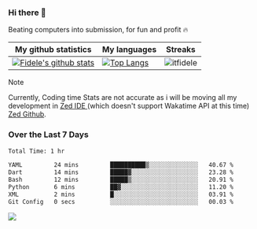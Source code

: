### Hi there 👋
<p>Beating computers into submission, for fun and profit 🔥</p>

|My github statistics|My languages|Streaks|
|-|-|-|
|[![Fidele's github stats](https://github-readme-stats.vercel.app/api?username=itfidele&count_private=true&show_icons=true&theme=dark&hide_title=true)](https://github.com/itfidele)|[![Top Langs](https://github-readme-stats.vercel.app/api/top-langs/?username=itfidele&show_icons=true&langs_count=8&theme=dark&layout=compact&hide_title=true)](https://github.com/itfidele)|![itfidele](https://github-readme-streak-stats.herokuapp.com/?user=itfidele&theme=dark)

> [!NOTE]  
> Currently, Coding time Stats are not accurate as i will be moving all my development in <a href="https://zed.dev" target="_blank"> Zed IDE </a> (which doesn't support Wakatime API at this time) <a href="https://github.com/zed-industries/zed">Zed Github</a>.

### Over the Last 7 Days
<!--START_SECTION:waka-->

```txt
Total Time: 1 hr

YAML         24 mins         ██████████▒░░░░░░░░░░░░░░   40.67 %
Dart         14 mins         █████▓░░░░░░░░░░░░░░░░░░░   23.28 %
Bash         12 mins         █████▒░░░░░░░░░░░░░░░░░░░   20.91 %
Python       6 mins          ██▓░░░░░░░░░░░░░░░░░░░░░░   11.20 %
XML          2 mins          █░░░░░░░░░░░░░░░░░░░░░░░░   03.91 %
Git Config   0 secs          ░░░░░░░░░░░░░░░░░░░░░░░░░   00.03 %
```

<!--END_SECTION:waka-->



![](https://komarev.com/ghpvc/?username=itfidele)
